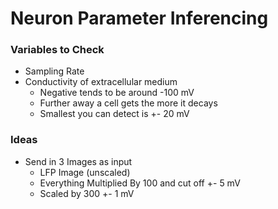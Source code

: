 # Neuron Parameter Inferencing

### Variables to Check
- Sampling Rate
- Conductivity of extracellular medium
    - Negative tends to be around -100 mV
    - Further away a cell gets the more it decays
    - Smallest you can detect is +- 20 mV
    

### Ideas
- Send in 3 Images as input
    - LFP Image (unscaled)
    - Everything Multiplied By 100 and cut off +- 5 mV
    - Scaled by 300 +- 1 mV